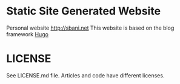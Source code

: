 # Static Site Generated Website
Personal website  http://sbani.net
This website is based on the blog framework [Hugo](http://gohugo.io/)

# LICENSE
See LICENSE.md file. Articles and code have different licenses.
